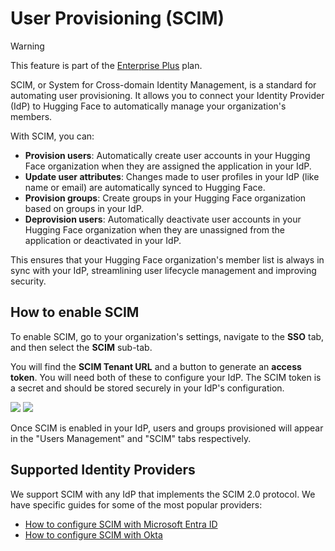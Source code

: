 # User Provisioning (SCIM)

> [!WARNING]
> This feature is part of the <a href="https://huggingface.co/contact/sales?from=enterprise" target="_blank">Enterprise Plus</a> plan.

SCIM, or System for Cross-domain Identity Management, is a standard for automating user provisioning. It allows you to connect your Identity Provider (IdP) to Hugging Face to automatically manage your organization's members.

With SCIM, you can:
- **Provision users**: Automatically create user accounts in your Hugging Face organization when they are assigned the application in your IdP.
- **Update user attributes**: Changes made to user profiles in your IdP (like name or email) are automatically synced to Hugging Face.
- **Provision groups**: Create groups in your Hugging Face organization based on groups in your IdP.
- **Deprovision users**: Automatically deactivate user accounts in your Hugging Face organization when they are unassigned from the application or deactivated in your IdP.

This ensures that your Hugging Face organization's member list is always in sync with your IdP, streamlining user lifecycle management and improving security.

## How to enable SCIM

To enable SCIM, go to your organization's settings, navigate to the **SSO** tab, and then select the **SCIM** sub-tab.

You will find the **SCIM Tenant URL** and a button to generate an **access token**. You will need both of these to configure your IdP. The SCIM token is a secret and should be stored securely in your IdP's configuration.

<div class="flex justify-center">
    <img class="block dark:hidden" src="https://huggingface.co/datasets/huggingface/documentation-images/resolve/main/hub/sso/scim-settings.png"/>
    <img class="hidden dark:block" src="https://huggingface.co/datasets/huggingface/documentation-images/resolve/main/hub/sso/scim-settings-dark.png"/>
</div>

Once SCIM is enabled in your IdP, users and groups provisioned will appear in the "Users Management" and "SCIM" tabs respectively.

## Supported Identity Providers

We support SCIM with any IdP that implements the SCIM 2.0 protocol. We have specific guides for some of the most popular providers:
- [How to configure SCIM with Microsoft Entra ID](./security-sso-entra-id-scim)
- [How to configure SCIM with Okta](./security-sso-okta-scim)